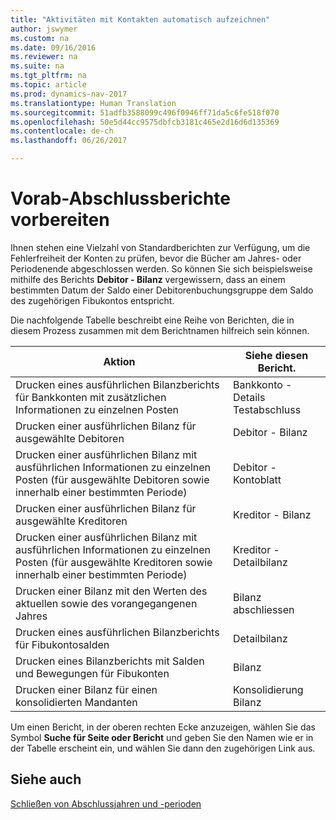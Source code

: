 ```yaml
---
title: "Aktivitäten mit Kontakten automatisch aufzeichnen"
author: jswymer
ms.custom: na
ms.date: 09/16/2016
ms.reviewer: na
ms.suite: na
ms.tgt_pltfrm: na
ms.topic: article
ms.prod: dynamics-nav-2017
ms.translationtype: Human Translation
ms.sourcegitcommit: 51adfb3588099c496f0946ff71da5c6fe518f070
ms.openlocfilehash: 50e5d44cc9575dbfcb3181c465e2d16d6d135369
ms.contentlocale: de-ch
ms.lasthandoff: 06/26/2017

---
```

# <a name="prepare-pre-closing-reports"></a>Vorab-Abschlussberichte vorbereiten
Ihnen stehen eine Vielzahl von Standardberichten zur Verfügung, um die Fehlerfreiheit der Konten zu prüfen, bevor die Bücher am Jahres- oder Periodenende abgeschlossen werden. So können Sie sich beispielsweise mithilfe des Berichts **Debitor - Bilanz** vergewissern, dass an einem bestimmten Datum der Saldo einer Debitorenbuchungsgruppe dem Saldo des zugehörigen Fibukontos entspricht.

Die nachfolgende Tabelle beschreibt eine Reihe von Berichten, die in diesem Prozess zusammen mit dem Berichtnamen hilfreich sein können.

|Aktion     |Siehe diesen Bericht.       |
|-------|----------------------|
|Drucken eines ausführlichen Bilanzberichts für Bankkonten mit zusätzlichen Informationen zu einzelnen Posten|Bankkonto - Details Testabschluss|
|Drucken einer ausführlichen Bilanz für ausgewählte Debitoren|Debitor - Bilanz|
|Drucken einer ausführlichen Bilanz mit ausführlichen Informationen zu einzelnen Posten (für ausgewählte Debitoren sowie innerhalb einer bestimmten Periode)|Debitor - Kontoblatt|
|Drucken einer ausführlichen Bilanz für ausgewählte Kreditoren|Kreditor - Bilanz|
|Drucken einer ausführlichen Bilanz mit ausführlichen Informationen zu einzelnen Posten (für ausgewählte Kreditoren sowie innerhalb einer bestimmten Periode)|Kreditor - Detailbilanz|
|Drucken einer Bilanz mit den Werten des aktuellen sowie des vorangegangenen Jahres|Bilanz abschliessen|
|Drucken eines ausführlichen Bilanzberichts für Fibukontosalden|Detailbilanz|
|Drucken eines Bilanzberichts mit Salden und Bewegungen für Fibukonten|Bilanz|
|Drucken einer Bilanz für einen konsolidierten Mandanten|Konsolidierung Bilanz|
Um einen Bericht, in der oberen rechten Ecke anzuzeigen, wählen Sie das Symbol **Suche für Seite oder Bericht** und geben Sie den Namen wie er in der Tabelle erscheint ein, und wählen Sie dann den zugehörigen Link aus.

## <a name="see-also"></a>Siehe auch
[Schließen von Abschlussjahren und -perioden](year-close-years-periods.md)

